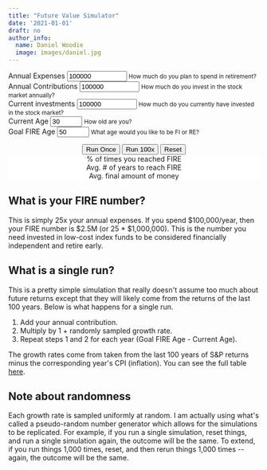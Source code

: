 ```yaml
---
title: "Future Value Simulator"
date: '2021-01-01'
draft: no
author_info:
  name: Daniel Woodie
  image: images/daniel.jpg
---
```


<script src="https://unpkg.com/intersection-observer"></script>
<script src="https://unpkg.com/scrollama"></script>
<script src="https://d3js.org/d3.v6.js"></script>
<script src=//cdnjs.cloudflare.com/ajax/libs/seedrandom/2.3.10/seedrandom.min.js></script>

<main>
<form>
  <div class="container">
    <div class="row">
      <div class="form-group col-sm-6">
        <label for="annual_expenses">Annual Expenses</label>
        <input type="number" class="form-control" id="annual_expenses" aria-describedby="annual_expenses_help" value="100000" min="0" max="1000000000">
        <small id="annual_expenses_help" class="form-text text-muted">How much do you plan to spend in retirement?</small>
      </div>
      <div class="form-group col-sm-6">
        <label for="annual_contributions">Annual Contributions</label>
        <input type="number" class="form-control" id="annual_contributions" aria-describedby="annual_contributions_help" value="100000" min="0" max="1000000000">
        <small id="annual_contributions_help" class="form-text text-muted">How much do you invest in the stock market annually?</small>
      </div>
    </div>
    <div class="row">
      <div class="form-group col-sm-4">
        <label for="current_investments">Current investments</label>
        <input type="number" class="form-control" id="current_investments" aria-describedby="current_investments_help" value="100000" min="0" max="1000000000">
        <small id="current_investments_help" class="form-text text-muted">How much do you currently have invested in the stock market?</small>
      </div>
      <div class="form-group col-sm-4">
        <label for="current_age">Current Age</label>
        <input type="number" class="form-control" id="current_age" aria-describedby="current_age_help" value="30" min="0" max="100">
        <small id="current_age_help" class="form-text text-muted">How old are you?</small>
      </div>
      <div class="form-group col-sm-4">
        <label for="goal_fire_age">Goal FIRE Age</label>
        <input type="number" class="form-control" id="goal_fire_age" aria-describedby="goal_fire_age_help" value="50" min="0" max="100">
        <small id="goal_fire_age_help" class="form-text text-muted">What age would you like to be FI or RE?</small>
      </div>
    </div>
  </div>
</form>


<section id="scrolly3">
    <div class="btn-holder">
    <button class="btn btn-primary vis-btn" onclick="runsim(1)">Run Once</button>
    <button class="btn btn-primary vis-btn" onclick="runsim(100)">Run 100x</button>
    <button class="btn btn-primary vis-btn" onclick="runsim(0)">Reset</button>
    </div>
    <figure>
      <div id="random_walk"></div>
    </figure>
</section>
<section>
  <figure>
    <div class="container">
        <div class="row">
          <div class="col-sm counter-header">% of times you reached FIRE
            <div id="percent_reached_fire"></div>
          </div>
          <div class="col-sm counter-header">Avg. # of years to reach FIRE
            <div id="avg_years_to_fire"></div>
          </div>
          <div class="col-sm counter-header">Avg. final amount of money
            <div id="avg_amount"></div>
          </div>
        </div>
      </div>
  </figure>
</section>



## What is your FIRE number?

This is simply 25x your annual expenses. If you spend $100,000/year, then your FIRE number is $2.5M (or 25 * $1,000,000). This is the number you need invested in low-cost index funds to be considered financially independent and retire early.

## What is a single run?

This is a pretty simple simulation that really doesn't assume too much about future returns except that they will likely come from the returns of the last 100 years. Below is what happens for a single run.

1. Add your annual contribution.
2. Multiply by 1 + randomly sampled growth rate.
3. Repeat steps 1 and 2 for each year (Goal FIRE Age - Current Age). 

The growth rates come from taken from the last 100 years of S&P returns minus the corresponding year's CPI (inflation). You can see the full table <a href="/blog/post-2/" target="_blank">here</a>. 

<section>

## Note about randomness

Each growth rate is sampled uniformly at random. I am actually using what's called a pseudo-random number generator which allows for the simulations to be replicated. For example, if you run a single simulation, reset things, and run a single simulation again, the outcome will be the same. To extend, if you run things 1,000 times, reset, and then rerun things 1,000 times -- again, the outcome will be the same. 

</section>
  
</main>


<style>

  #scrolly1, #scrolly2 {
    position: relative;
    background-color: #ffffff;
    padding: 1rem;
  }

  article {
    position: relative;
    padding: 0;
    max-width: 20rem;
    margin: 0 auto;
  }
  figure {
    position: -webkit-sticky;
    position: sticky;
    left: 0;
    width: 100%;
    margin: 0;
    -webkit-transform: translate3d(0, 0, 0);
    -moz-transform: translate3d(0, 0, 0);
    transform: translate3d(0, 0, 0);
    background-color: #fff;
    -webkit-transform:translateZ(0px);
    -moz-transform:translateZ(0px);
    -o-transform:translateZ(0px);
    transform:translateZ(0px);
    z-index:0;
  }
  
  figure p {
    text-align: center;
    padding: 1rem;
    position: absolute;
    top: 50%;
    left: 50%;
    -moz-transform: translate(-50%, -50%);
    -webkit-transform: translate(-50%, -50%);
    transform: translate(-50%, -50%);
    -webkit-transform:translateZ(0px);
    -moz-transform:translateZ(0px);
    -o-transform:translateZ(0px);
    transform:translateZ(0px);
    z-index:0;
    font-size: 8rem;
    font-weight: 900;
    color: #fff;
  }
  .step {
    position: relative;
    margin: 0 auto 2rem auto;
    color: #000000;
    // background-color: rgba(0, 0, 0, .1);
    background-color: #fff;
    border: 1px solid;
    box-shadow: 2px 5px 2px 2px #888888;
    text-align: center;
    -webkit-transform:translateZ(0px);
    -moz-transform:translateZ(1000px);
    -o-transform:translateZ(1000px);
    transform:translateZ(1000px);
    z-index:1000;
  }
  .step:last-child {
    margin-bottom: 80vh;
  }
  .step.is-active p {
    background-color: #3CB371;
    color: #fff;
  }
  .step p {
    text-align: center;
    padding: 1rem;
    font-size: 1.5rem;
    background-color: #d5d5d5;
    color: #fff;
  }
  .step div {
    padding-left: .5rem;
    padding-right: .5rem;
  }
  
  .btn-holder {
    text-align: center;
  }
  
  .overlay {
        fill: none;
        pointer-events: all;
    }

    .focus circle {
        fill: steelblue;
    }

    .tooltip {
        width: 150px;
        padding: 4px 10px;
        border: 1px solid #aaa;
        border-radius: 4px;
        box-shadow: 2px 2px 4px rgba(0,0,0,0.3);
        position: absolute;
        background-color: white;
        font-size: 14px;
        pointer-events: none;
        -webkit-transition: all 0.25s;
        -moz-transition: all 0.25s;
        -ms-transition: all 0.25s;
        -o-transition: all 0.25s;
        transition: all 0.25s;
        opacity: 1 !important;
    }

    .tooltip div {
        margin: 3px 0;
    }

    .tooltip-date, .tooltip-likes {
        font-weight: bold;
    }
    
    .counter-header {
      text-align:center;
    }
    
    #percent_reached_fire, #avg_years_to_fire, #avg_amount {
      font-size: 40px;
    }

</style>



<script>


  const sp = [
      18.40, 31.49, -4.38, 21.83, 11.96, 1.36, 13.52, 32.15, 15.89,
      2.10, 14.82, 25.94, -36.55, 5.48, 15.61, 4.83, 10.74, 28.36,
      -21.97, -11.85, -9.03, 20.89, 28.34, 33.10, 22.68, 37.20, 1.33,
      9.97, 7.49, 30.23, -3.06, 31.48, 16.54, 5.81, 18.49, 31.24,
      6.15, 22.34, 20.42, -4.70, 31.74, 18.52, 6.51, -6.98, 23.83,
      37.00, -25.90, -14.31, 18.76, 14.22, 3.56, -8.24, 10.81, 23.80,
      -9.97, 12.40, 16.42, 22.61, -8.81, 26.64, 0.34, 12.06, 43.72,
      -10.46, 7.44, 32.60, 52.56, -1.21, 18.15, 23.68, 30.81, 18.30,
      5.70, 5.20, -8.43, 35.82, 19.03, 25.06, 19.17, -12.77, -10.67,
      -1.10, 29.28, -35.34, 31.94, 46.74, -1.19, 49.98, -8.64, -43.84,
      -25.12, -8.30, 43.81
  ];
  
  // Set the CPI Inflation
  const cpi = [
      1.20, 1.80, 2.4, 2.1, 1.3, 0.1, 1.6, 1.5, 2.1, 3.2,
      1.6, -.4, 3.8, 2.9, 3.2, 3.4, 2.7, 2.3, 1.6, 2.8,
      3.4, 2.2, 1.6, 2.3, 2.9, 2.8, 2.6, 3, 3, 4.2, 
      5.4, 4.8, 4.1, 3.7, 1.9, 3.5, 4.3, 3.2, 6.1, 10.3, 
      13.5, 11.3, 7.6, 6.5, 5.7, 9.1, 11.1, 6.2, 3.3, 4.3,
      5.8, 5.5, 4.3, 2.8, 3.0, 1.6, 1.3, 1.2, 1.2, 1.1,
      1.5, 1.08, 2.7, 3.3, 1.5, -0.3, 0.3, 0.8, 2.3, 7.9, 
      1.1, -1, 7.7, 14.4, 8.5, 2.3, 1.6, 6, 10.9, 5.1,
      0.7, -1.3, -2, 3.7, 1, 2.6, 3.5, -5.2, -10.3, -8.9,
      -2.7, 0, -1.2
  ];
  
  // Set the real returns
  const real_returns = sp.map(function(item, index) {
    // Subtract inflation from S&P returns
    return +(Math.round(item - cpi[index] + "e+2") + "e-2");
  });
  
  Math.seedrandom('hello.')
  function getRandomInt(min, max) {
      min = Math.ceil(min);
      max = Math.floor(max);
      return Math.floor(Math.random() * (max + -min + 1)) + min;
  }
  
  
  // Run a single bootstrapped scenario
  function get_bootstrap(returns, years_contributing, starting_amount, annual_contributions) {
      var yearly_value = [starting_amount];
      for (var i = 1; i <= years_contributing; i++) {
        yearly_value.push(Math.round((yearly_value[i-1] + annual_contributions) * ( 1 + returns[getRandomInt(0, returns.length-1)]/100)));
      }
      return yearly_value;
  }
  
  // Repeat the scenario
  function repeat_bootstrap(returns, years_contributing, starting_amount, annual_contributions, num_repeats) {
    var tmp = [];
    for (var i = 0; i < num_repeats; i++) {
      tmp.push(get_bootstrap(real_returns, years_contributing, current_investments,   annual_contributions));
    }
    return tmp;
  }
  
  // Get the average value for each step
  function get_average(bootstrap_repeats) {
    var tmp = [];
    for (var i = 0; i < bootstrap_repeats[0].length; i++) {
      var tmp2 = 0;
      //still assuming all arrays have the same amount of numbers
      for(var i2 = 0; i2 < bootstrap_repeats.length; i2++){
        tmp2 += bootstrap_repeats[i2][i];
      }
      tmp.push(Math.round(tmp2 / bootstrap_repeats.length));
    }
    return tmp;
  };
  
  // Calls for the final visualization
  // kick things off
  // set the dimensions and margins of the graph
  const margin_rw = {top: 10, right: 30, bottom: 30, left: 75},
    parentDivmd_rw = document.getElementById("random_walk");
    width_rw = parentDivmd_rw.clientWidth - margin_rw.left - margin_rw.right;
    height_rw = 400;
  
  const x_rw = d3.scaleLinear().range([0,width_rw]);
  const xAxis_rw = d3.axisBottom().scale(x_rw);
  
  const y_rw = d3.scaleLinear().range([height_rw, 0]);
    const yAxis_rw = d3.axisLeft().scale(y_rw);
  
  // append the svg object to the body of the page
  const svg_rw = d3.select("#random_walk")
    .append("svg")
      .attr("width", width_rw + margin_rw.left + margin_rw.right)
      .attr("height", height_rw + margin_rw.top + margin_rw.bottom)
    .append("g")
      .attr("transform", `translate(${margin_rw.left},${margin_rw.top})`);
  
  // text label for the y axis
  svg_rw.append("text")
      .attr("transform", "rotate(-90)")
      .attr("y", 0 - margin_rw.left)
      .attr("x",0 - (height_rw / 2))
      .attr("dy", "1em")
      .style("text-anchor", "middle")
      .text("Value in Dollars");
  
  // text label for the x axis
  svg_rw.append("text")             
      .attr("transform",
            "translate(" + (width_rw/2) + " ," + 
                           (height_rw + margin_rw.top + 20) + ")")
      .style("text-anchor", "middle")
      .text("Years");
  
  var legend_keys = ["Single Run", "Average", "FIRE Number"];
    graph_colors = ["#d5d5d5", "#3CB371", "#000000"];

  var lineLegend = svg_rw.selectAll(".lineLegend").data(legend_keys)
      .enter().append("g")
      .attr("class","lineLegend")
      .attr("transform", function (d,i) {
              return "translate(" + 20 + "," + (i*20)+")";
          });
  
  lineLegend.append("text").text(function (d) {return d;})
      .attr("transform", "translate(15,9)"); //align texts with boxes
  
  lineLegend.append("rect")
      .attr("fill", function (d, i) {return graph_colors[i]; })
      .attr("width", 10).attr("height", 10);
  
  // Create object outside of function
  var all_data = [];
    this_runs_data = [];
    annual_expenses = [];
    annual_contributions = [];
    current_investments = [];
    years_contributing = [];
    fire_number = [];
    fire_or_not = [];
    fire_age = [];
    final_amount = [];
    
  
  function runsim(numsims) {
    
    // If any of the inputs have changed, reset the graph and the simulation
    if (annual_expenses != Number(document.getElementById('annual_expenses').value) || annual_contributions != Number(document.getElementById('annual_contributions').value) || current_investments != Number(document.getElementById('current_investments').value) || years_contributing != Number(document.getElementById('goal_fire_age').value) - Number(document.getElementById('current_age').value)) {
    
      // Reset the simulations
      all_data = [];
      this_runs_data = [];
      average_data = [];
      fire_number = [];
      fire_or_not = [];
      fire_age = [];
      final_amount = [];
    
      // Reset seed
      Math.seedrandom('hello.');
      
      svg_rw
        .selectAll(".line_rw")
        .remove();

      svg_rw
        .selectAll(".future_value_line")
        .remove();
      
      svg_rw
        .selectAll(".average_data_line")
        .remove();
      
    };
    
    // Capture inputs
    annual_expenses = Number(document.getElementById('annual_expenses').value);
    annual_contributions = Number(document.getElementById('annual_contributions').value);
    current_investments = Number(document.getElementById('current_investments').value);
    years_contributing = Number(document.getElementById('goal_fire_age').value) - Number(document.getElementById('current_age').value);
    fire_number = 25*annual_expenses;
    growth_rate = .0863;
    
    var fire_number_data = [
        {ser1: 0, ser2: fire_number},
        {ser1: years_contributing, ser2: fire_number}
      ];
    
    // Calculate FV Numbers
    var future_value_data = [{ser1: 0, ser2: current_investments}];
    
    for(let i=0; i < years_contributing; i++) {
    
      future_value_data[i+1] = {ser1: i+1, ser2: Number(((future_value_data[i].y + annual_contributions) * (1 + growth_rate/100)).toFixed(2))};
    
    }
    
    // Draw the outline of the graph
    // Initialise a X axis:
    svg_rw.append("g")
      .attr("transform", `translate(0, ${height_rw})`)
      .attr("class","myXaxis_rw");
      
    // Create the X axis:
    x_rw.domain([0, d3.max(fire_number_data, function(d) { return d.ser1 }) ]);
    svg_rw.selectAll(".myXaxis_rw")
      .call(xAxis_rw);
    
    const xScale_rw = d3
      .scaleLinear()
      .range([0, width_rw])
      .domain([0, years_contributing]);
    
    // Initialize an Y axis
    svg_rw.append("g")
      .attr("class","myYaxis_rw");

    // create the Y axis
    y_rw.domain([0, d3.max(fire_number_data.concat(future_value_data), function(d) { return d.ser2  })*3.5]);
    svg_rw.selectAll(".myYaxis_rw")
      .transition()
      .duration(1000)
      .call(yAxis_rw);
      
    // Create scales
    const yScale_rw = d3
      .scaleLinear()
      .range([height_rw, 0])
      .domain([0, d3.max(fire_number_data.concat(future_value_data), function(d) { return d.ser2  })*3.5]);
    
    const line_rw = d3
               .line()
               .x(d => xScale_rw(d.ser1))
               .y(d => yScale_rw(d.ser2));
    
    // Add path
    svg_rw
      .append("path")
      .datum(fire_number_data)
      .attr("class", "fire_number_line_rw")
      .attr("fill", "none")
      .attr("stroke", "#000000")
      .attr("stroke-linejoin", "round")
      .attr("stroke-linecap", "round")
      .attr("stroke-width", 3)
      .attr("d", line_rw);
    
    // Recalculate numbers
    if (numsims == 1) {
      
      var tmp_test = repeat_bootstrap(real_returns, years_contributing, current_investments, annual_contributions, 1)[0];
      
      for (var i = 0; i < tmp_test.length; i++) {
        this_runs_data[i] = {ser1: i, ser2: tmp_test[i]};
      };
      
      
      fire_age.push(d3.min(this_runs_data.filter(function(d) {return d.ser2 > fire_number}), d => d.ser1));
      final_amount = final_amount.concat(this_runs_data[this_runs_data.length-1].ser2);
      if(d3.max(this_runs_data, d => d.ser2) >= fire_number) {
      
        fire_or_not.push(1);

      } else {
      
        fire_or_not.push(0);
      }
      
      
      // Append data together
      all_data = all_data.concat(this_runs_data);
  
      // Take the average
      var average_data = [];
      for (var i=0; i <= years_contributing; i++) {
        var tmp_data = [];
        for (var j=0; j < all_data.length; j++) {
          if (all_data[j].ser1 == i) {tmp_data.push(all_data[j].ser2)}
        }
        average_data[i] = {ser1: i, ser2: Math.round(d3.mean(tmp_data) * 100) / 100};
      };
      
      // Add path
      const fire_number_rw = svg_rw
        .append("path")
        .datum(fire_number_data)
        .attr("class", "fire_number_line_rw")
        .attr("fill", "none")
        .attr("stroke", "#000000")
        .attr("stroke-linejoin", "round")
        .attr("stroke-linecap", "round")
        .attr("stroke-width", 3)
        .attr("d", line_rw);
        
      const fire_numberLength_rw = fire_number_rw.node().getTotalLength();
      
      const fire_numberPath_rw = d3
        .transition()
        .ease(d3.easeSin)
        .duration(2000);
        
      fire_number_rw
        .attr("stroke-dashoffset", fire_numberLength_rw)
        .attr("stroke-dasharray", fire_numberLength_rw)
        .transition(fire_numberPath_rw)
        .attr("stroke-dashoffset", 0);
        
      // Add path
      const path_rw = svg_rw
        .append("path")
        .datum(this_runs_data)
        .attr("class", "future_value_line")
        .attr("fill", "none")
        .attr("stroke", "#d5d5d5")
        .attr("stroke-linejoin", "round")
        .attr("stroke-linecap", "round")
        .attr("stroke-width", 3)
        .attr("d", line_rw);
        
      const pathLength_rw = path_rw.node().getTotalLength();
      
      const transitionPath_rw = d3
        .transition()
        .ease(d3.easeSin)
        .duration(2000);
        
      path_rw
        .attr("stroke-dashoffset", pathLength_rw)
        .attr("stroke-dasharray", pathLength_rw)
        .transition(transitionPath_rw)
        .attr("stroke-dashoffset", 0);
    
      // Create the average line
      if (document.getElementsByClassName('average_data_line').length == 0) {
        
        svg_rw
          .append("path")
          .datum(average_data)
          .transition()
          .delay(2000)
          .attr("class", "average_data_line")
          .attr("fill", "none")
          .attr("stroke", "#3CB371")
          .attr("stroke-linejoin", "round")
          .attr("stroke-linecap", "round")
          .attr("stroke-width", 3)
          .attr("d", line_rw);
        
        } else {
        
          // Move average line up
          d3.selectAll(".fire_number_line_rw").raise();
          d3.selectAll(".average_data_line").raise();
        
          // Select paths
          const path_rw_avg = svg_rw
            .selectAll(".average_data_line")
            .datum(average_data);
    
          path_rw_avg
            .join("path")
            .transition()
            .delay(2000)
            .duration(2000)
            .attr("fill", "none")
            .attr("stroke", "#3CB371")
            .attr("stroke-linejoin", "round")
            .attr("stroke-linecap", "round")
            .attr("stroke-width", 3)
            .attr("d", line_rw);
        };
        
        var tooltip = d3
            .select("#random_walk")
            .append("div")
            .attr("class", "tooltip")
            .style("display", "none");

        var focus = svg_rw.append("g")
            .attr("class", "focus")
            .style("display", "none");

        focus.append("circle")
            .attr("r", 5);

        var tooltipDate = tooltip.append("div");
        tooltipDate.append("span")
            .attr("class", "tooltip-title")
            .text("Value: ");

        var tooltipDateValue = tooltipDate.append("span")
            .attr("class", "tooltip-date");
            
        var tooltipLikes = tooltip.append("div");
        tooltipLikes.append("span")
            .attr("class", "tooltip-title")
            .text("Year: ");

        var tooltipLikesValue = tooltipLikes.append("span")
            .attr("class", "tooltip-likes");

        svg_rw.append("rect")
            .attr("class", "overlay")
            .attr("width", width_rw)
            .attr("height", height_rw)
            .on("mouseover", function() { focus.style("display", null); tooltip.style("display", null);  })
            .on("mouseout", function() { focus.style("display", "none"); tooltip.style("display", "none"); })
            .on("mousemove", mousemove);

        
        function mousemove() {
            var x0 = x_rw.invert(d3.pointer(event,this)[0]),
                i = bisectX(average_data, x0, 1),
                d0 = average_data[i - 1],
                d1 = average_data[i],
                d = x0 - d0.ser1 > d1.ser1 - x0 ? d1 : d0;
            focus.attr("transform", "translate(" + x_rw(d.ser1) + "," + y_rw(d.ser2) + ")");
            tooltip.attr("style", "left:" + (x_rw(d.ser1) + 64) + "px;top:" + y_rw(d.ser2) + "px;");
            tooltip.select(".tooltip-date").text("$" +numberWithCommas(d.ser2));
            tooltip.select(".tooltip-likes").text(d.ser1);
        }

    } else if (numsims == 100) {
    
      for (var k = 0; k < 100; k++) {
        
        var tmp_test = repeat_bootstrap(real_returns, years_contributing, current_investments,   annual_contributions, 1)[0];
      
        for (var i = 0; i < tmp_test.length; i++) {
          this_runs_data[i] = {ser1: i, ser2: tmp_test[i]}
        }
        
        fire_age.push(d3.min(this_runs_data.filter(function(d) {return d.ser2 > fire_number}), d => d.ser1));
        final_amount = final_amount.concat(this_runs_data[this_runs_data.length-1].ser2);
        if(d3.max(this_runs_data, d => d.ser2) >= fire_number) {
        
          fire_or_not.push(1);
  
        } else {
        
          fire_or_not.push(0);
        }
        
        // Append data together
        all_data = all_data.concat(this_runs_data);
        
        // Add path
        const path_rw = svg_rw
          .append("path")
          .datum(this_runs_data)
          .attr("class", "future_value_line")
          .attr("fill", "none")
          .attr("stroke", "#d5d5d5")
          .attr("stroke-linejoin", "round")
          .attr("stroke-linecap", "round")
          .attr("stroke-width", 3)
          .attr("d", line_rw);
          
        const pathLength_rw = path_rw.node().getTotalLength();
        
        const transitionPath_rw = d3
          .transition()
          .ease(d3.easeSin)
          .duration(2000);
      
        path_rw
          .attr("stroke-dashoffset", pathLength_rw)
          .attr("stroke-dasharray", pathLength_rw)
          .transition(transitionPath_rw)
          .attr("stroke-dashoffset", 0);
        
      }
        

      // Take the average
      var average_data = [];
      for (var i=0; i <= years_contributing; i++) {
        var tmp_data = [];
        for (var j=0; j < all_data.length; j++) {
          if (all_data[j].ser1 == i) {tmp_data.push(all_data[j].ser2)}
        }
        average_data[i] = {ser1: i, ser2: Math.round(d3.mean(tmp_data)*100) / 100};
      };
        
      if (document.getElementsByClassName('average_data_line').length == 0) {
          
          svg_rw
            .append("path")
            .datum(average_data)
            .transition()
            .delay(2000)
            .attr("class", "average_data_line")
            .attr("fill", "none")
            .attr("stroke", "#3CB371")
            .attr("stroke-linejoin", "round")
            .attr("stroke-linecap", "round")
            .attr("stroke-width", 3)
            .attr("d", line_rw);
          
          } else {
          
            // Move average line up
            d3.selectAll(".fire_number_line_rw").raise();
            d3.selectAll(".average_data_line").raise();
          
            // Add path
            const path_rw_avg = svg_rw
              .selectAll(".average_data_line")
              .datum(average_data);
      
            path_rw_avg
              .join("path")
              .attr("class", "average_data_line")
              .transition()
              .delay(2000)
              .duration(2000)
              .attr("fill", "none")
              .attr("stroke", "#3CB371")
              .attr("stroke-linejoin", "round")
              .attr("stroke-linecap", "round")
              .attr("stroke-width", 3)
              .attr("d", line_rw);
          
          };
          
          var tooltip = d3
            .select("#random_walk")
            .append("div")
            .attr("class", "tooltip")
            .style("display", "none");

          var focus = svg_rw.append("g")
              .attr("class", "focus")
              .style("display", "none");
  
          focus.append("circle")
              .attr("r", 5);
  
          var tooltipDate = tooltip.append("div");
          tooltipDate.append("span")
              .attr("class", "tooltip-title")
              .text("Value: ");
  
          var tooltipDateValue = tooltipDate.append("span")
              .attr("class", "tooltip-date");
              
          var tooltipLikes = tooltip.append("div");
          tooltipLikes.append("span")
              .attr("class", "tooltip-title")
              .text("Year: ");
  
          var tooltipLikesValue = tooltipLikes.append("span")
              .attr("class", "tooltip-likes");

          svg_rw.append("rect")
              .attr("class", "overlay")
              .attr("width", width_rw)
              .attr("height", height_rw)
              .on("mouseover", function() { focus.style("display", null); tooltip.style("display", null);  })
              .on("mouseout", function() { focus.style("display", "none"); tooltip.style("display", "none"); })
              .on("mousemove", mousemove);
  
          
          function mousemove() {
              var x0 = x_rw.invert(d3.pointer(event,this)[0]),
                  i = bisectX(average_data, x0, 1),
                  d0 = average_data[i - 1],
                  d1 = average_data[i],
                  d = x0 - d0.ser1 > d1.ser1 - x0 ? d1 : d0;
              focus.attr("transform", "translate(" + x_rw(d.ser1) + "," + y_rw(d.ser2) + ")");
              tooltip.attr("style", "left:" + (x_rw(d.ser1) + 64) + "px;top:" + y_rw(d.ser2) + "px;");
              tooltip.select(".tooltip-date").text("$" +numberWithCommas(d.ser2));
              tooltip.select(".tooltip-likes").text(d.ser1);
          }
      
    } else if (numsims == 0) {
    
      // Reset the simulations
      all_data = [];
      this_runs_data = [];
      average_data = [];
      fire_number = [];
      fire_or_not = [];
      fire_age = [];
      final_amount = [];
    
      // Reset seed
      Math.seedrandom('hello.');

      svg_rw
        .selectAll(".future_value_line")
        .remove();
      
      svg_rw
        .selectAll(".average_data_line")
        .remove();
      
    };
    
    
    if (fire_or_not.length > 0) {
      
      var perc_reached_fire = Math.round(d3.mean(fire_or_not)*100);
        avg_fire_age = Math.round(d3.mean(fire_age));
        avg_final_amount = Math.round(d3.mean(final_amount));
    
    } else {
      var perc_reached_fire = 0;
        avg_fire_age = 0;
        avg_final_amount = 0;
    
    }
    
    update_counts("percent_reached_fire", 0, perc_reached_fire);
    update_counts("avg_years_to_fire", 0, avg_fire_age);
    update_counts("avg_amount", avg_final_amount - 100, avg_final_amount);
  
  };
  
  // parse the date / time
  var bisectX = d3.bisector(function(d) { return d.ser1; }).left;
  
  function numberWithCommas(x) {
      return x.toString().replace(/\B(?=(\d{3})+(?!\d))/g, ",");
  }
  
  function update_counts(id, startamount, uptoamount) {
    
    if (uptoamount > 0) {
      var counts=setInterval(updated);
      var upto=startamount;
      function updated(){
          var count= document.getElementById(id);
          count.innerHTML=numberWithCommas(++upto);
          if(upto===uptoamount)
          {
              clearInterval(counts);
          }
      }
    } else {
      var count= document.getElementById(id);
      count.innerHTML=numberWithCommas(uptoamount);
      
    }
    
  }
  
  
  
  
  
  

  runsim();


</script>

